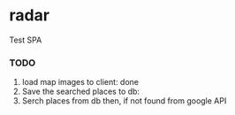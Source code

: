 # radar
Test SPA

### TODO

1. load map images to client: done
2. Save the searched places to db:
3. Serch places from db then, if not found from google API